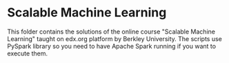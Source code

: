 # Scalable Machine Learning
This folder contains the solutions of the online course "Scalable Machine Learning" taught on edx.org platform by Berkley University. The scripts use PySpark library so you need to have Apache Spark running if you want to execute them.
